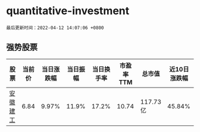 # quantitative-investment

`最后更新时间：2022-04-12 14:07:06 +0800`

## 强势股票

|股票|当前价|当日涨跌幅|当日振幅|当日换手率|市盈率TTM|总市值|近10日涨跌幅|
|----|----|----|----|----|----|----|----|
|[安徽建工](https://xueqiu.com/S/SH600502)|6.84|9.97%|11.9%|17.2%|10.74|117.73亿|45.84%|
